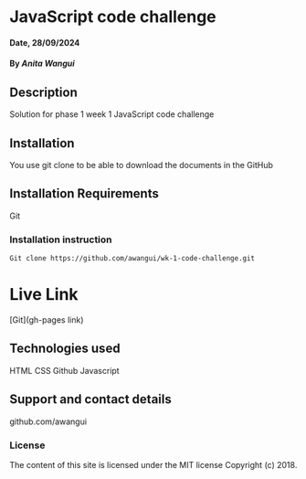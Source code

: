 # JavaScript code challenge

#### Date, 28/09/2024

#### By *Anita Wangui*

## Description
Solution for phase 1 week 1 JavaScript code challenge


## Installation
You use git clone to be able to download the documents in the GitHub

## Installation Requirements
Git

### Installation instruction
```
Git clone https://github.com/awangui/wk-1-code-challenge.git

```

# Live Link
[Git](gh-pages link)

## Technologies used
HTML
CSS
Github
Javascript

## Support and contact details
github.com/awangui

### License
The content of this site is licensed under the MIT license
Copyright (c) 2018.

